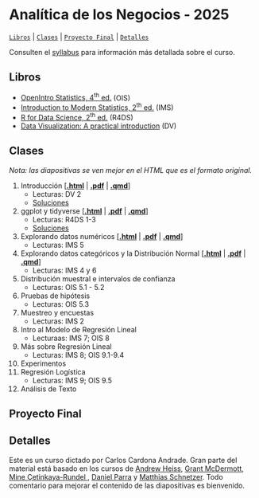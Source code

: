 # Analítica de los Negocios - 2025

[`Libros`](#libros) | [`Clases`](#clases) | [`Proyecto Final`](#proyecto-final) | [`Detalles`](#detalles)   

Consulten el [syllabus](https://rawcdn.githack.com/ccardonaandrade/analitica_2025/6ccf6062a232749bfe8365895b5f3958bc2c0c64/syllabus/syllabus.pdf) para información más detallada sobre el curso.

## Libros 

- [OpenIntro Statistics, 4<sup>th</sup> ed.](https://www.openintro.org/book/os/) (OIS)
- [Introduction to Modern Statistics, 2<sup>th</sup> ed.](https://openintro-ims.netlify.app/) (IMS)
- [R for Data Science, 2<sup>th</sup> ed.](https://r4ds.hadley.nz/) (R4DS)
- [Data Visualization: A practical introduction](https://socviz.co/) (DV)

## Clases 

*Nota: las diapositivas se ven mejor en el HTML que es el formato original.*

1. Introducción \[[**.html**](https://rawcdn.githack.com/ccardonaandrade/analitica_2025/6ccf6062a232749bfe8365895b5f3958bc2c0c64/diapositivas/01_intro/index.html) | [**.pdf**](https://rawcdn.githack.com/ccardonaandrade/analitica_2025/6ccf6062a232749bfe8365895b5f3958bc2c0c64/diapositivas/01_intro/index.pdf) | [**.qmd**](https://rawcdn.githack.com/ccardonaandrade/analitica_2025/6ccf6062a232749bfe8365895b5f3958bc2c0c64/diapositivas/01_intro/index.qmd)\]
    - Lecturas: DV 2
    - [Soluciones](https://rawcdn.githack.com/ccardonaandrade/analitica_2025/db14214acaba503c69826b00c82e8092d524d70b/ejercicios/slides_sol/sol01/index.html)
2. ggplot y tidyverse \[[**.html**](https://rawcdn.githack.com/ccardonaandrade/analitica_2025/6ccf6062a232749bfe8365895b5f3958bc2c0c64/diapositivas/02_ggplot_tidy/index.html) | [**.pdf**](https://rawcdn.githack.com/ccardonaandrade/analitica_2025/6ccf6062a232749bfe8365895b5f3958bc2c0c64/diapositivas/02_ggplot_tidy/index.pdf) | [**.qmd**](https://rawcdn.githack.com/ccardonaandrade/analitica_2025/6ccf6062a232749bfe8365895b5f3958bc2c0c64/diapositivas/02_ggplot_tidy/index.qmd)\]
    - Lecturas: R4DS 1-3
    - [Soluciones](https://rawcdn.githack.com/ccardonaandrade/analitica_2025/5217e32de76abad7c65a087f7efb46e28c0c9d8b/ejercicios/slides_sol/sol02/index.html)
3. Explorando datos numéricos \[[**.html**](https://rawcdn.githack.com/ccardonaandrade/analitica_2025/3ee4a2330e49066e3b973f23d6cc6c9865045f12/diapositivas/03_numerical/index.html) | [**.pdf**](https://rawcdn.githack.com/ccardonaandrade/analitica_2025/3ee4a2330e49066e3b973f23d6cc6c9865045f12/diapositivas/03_numerical/index.pdf) | [**.qmd**](https://rawcdn.githack.com/ccardonaandrade/analitica_2025/3ee4a2330e49066e3b973f23d6cc6c9865045f12/diapositivas/03_numerical/index.qmd)\]
    - Lecturas: IMS 5
4. Explorando datos categóricos y la Distribución Normal \[[**.html**](https://rawcdn.githack.com/ccardonaandrade/analitica_2025/70174b95d024c7dd9c9cf9dd6a0ee0f4d3aa161d/diapositivas/04_categorical/index.html) | [**.pdf**](https://rawcdn.githack.com/ccardonaandrade/analitica_2025/70174b95d024c7dd9c9cf9dd6a0ee0f4d3aa161d/diapositivas/04_categorical/index.pdf) | [**.qmd**](https://rawcdn.githack.com/ccardonaandrade/analitica_2025/70174b95d024c7dd9c9cf9dd6a0ee0f4d3aa161d/diapositivas/04_categorical/index.qmd)\]
    - Lecturas: IMS 4 y 6
5. Distribución muestral e intervalos de confianza
    - Lecturas: OIS 5.1 - 5.2
6. Pruebas de hipótesis
    - Lecturas: OIS 5.3
7. Muestreo y encuestas
    - Lecturas: IMS 2
8. Intro al Modelo de Regresión Lineal
    - Lecturaas: IMS 7; OIS 8
9. Más sobre Regresión Lineal
    - Lecturas: IMS 8; OIS 9.1-9.4
10. Experimentos
11. Regresión Logística
    - Lecturas: IMS 9; OIS 9.5
12. Análisis de Texto

## Proyecto Final 

## Detalles 
Este es un curso dictado por Carlos Cardona Andrade. Gran parte del material está basado en los cursos de [Andrew Heiss](https://evalsp24.classes.andrewheiss.com/), [Grant McDermott](https://github.com/uo-ec607/lectures), [Mine Çetinkaya-Rundel ](https://sta101-f23.github.io/), [Daniel Parra](https://danielfparra.github.io/) y [Matthias Schnetzer](https://mschnetzer.github.io/econpol24/). Todo comentario para mejorar el contenido de las diapositivas es bienvenido.
